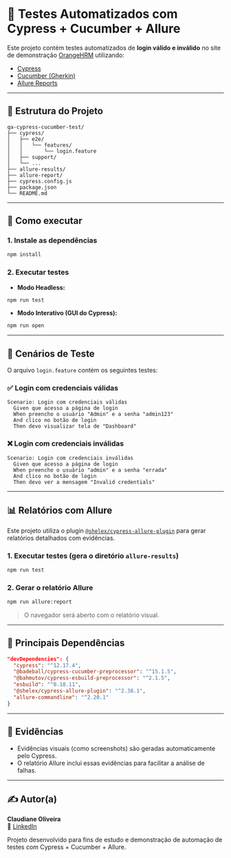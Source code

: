 # 🔐 Testes Automatizados com Cypress + Cucumber + Allure

Este projeto contém testes automatizados de **login válido e inválido** no site de demonstração [OrangeHRM](https://opensource-demo.orangehrmlive.com/) utilizando:

- [Cypress](https://www.cypress.io/)
- [Cucumber (Gherkin)](https://cucumber.io/)
- [Allure Reports](https://docs.qameta.io/allure/)

---

## 📁 Estrutura do Projeto

```
qa-cypress-cucumber-test/
├── cypress/
│   ├── e2e/
│   │   └── features/
│   │       └── login.feature
│   ├── support/
│   └── ...
├── allure-results/
├── allure-report/
├── cypress.config.js
├── package.json
└── README.md
```

---

## 🚀 Como executar

### 1. Instale as dependências

```bash
npm install
```

### 2. Executar testes

- **Modo Headless:**

```bash
npm run test
```

- **Modo Interativo (GUI do Cypress):**

```bash
npm run open
```

---

## 🧪 Cenários de Teste

O arquivo `login.feature` contém os seguintes testes:

### ✅ Login com credenciais válidas

```gherkin
Scenario: Login com credenciais válidas
  Given que acesso a página de login
  When preencho o usuário "Admin" e a senha "admin123"
  And clico no botão de login
  Then devo visualizar tela de "Dashboard"
```

### ❌ Login com credenciais inválidas

```gherkin
Scenario: Login com credenciais inválidas
  Given que acesso a página de login
  When preencho o usuário "admin" e a senha "errada"
  And clico no botão de login
  Then devo ver a mensagem "Invalid credentials"
```

---

## 📊 Relatórios com Allure

Este projeto utiliza o plugin [`@shelex/cypress-allure-plugin`](https://github.com/Shelex/cypress-allure-plugin) para gerar relatórios detalhados com evidências.

### 1. Executar testes (gera o diretório `allure-results`)
```bash
npm run test
```

### 2. Gerar o relatório Allure
```bash
npm run allure:report
```

> O navegador será aberto com o relatório visual.

---

## 🧩 Principais Dependências

```json
"devDependencies": {
  "cypress": "^12.17.4",
  "@badeball/cypress-cucumber-preprocessor": "^15.1.5",
  "@bahmutov/cypress-esbuild-preprocessor": "^2.1.5",
  "esbuild": "^0.18.11",
  "@shelex/cypress-allure-plugin": "^2.38.1",
  "allure-commandline": "^2.20.1"
}
```

---

## 📸 Evidências

- Evidências visuais (como screenshots) são geradas automaticamente pelo Cypress.
- O relatório Allure inclui essas evidências para facilitar a análise de falhas.

---

## ✍️ Autor(a)

**Claudiane Oliveira**  
🔗 [LinkedIn](https://www.linkedin.com/in/claudianeoliveiraqa/)

Projeto desenvolvido para fins de estudo e demonstração de automação de testes com Cypress + Cucumber + Allure.
